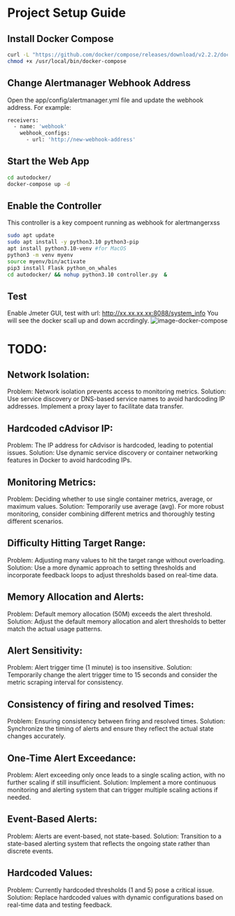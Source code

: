 # Project Setup Guide

## Install Docker Compose

```sh
curl -L "https://github.com/docker/compose/releases/download/v2.2.2/docker-compose-$(uname -s)-$(uname -m)" -o /usr/local/bin/docker-compose
chmod +x /usr/local/bin/docker-compose
```

## Change Alertmanager Webhook Address

Open the app/config/alertmanager.yml file and update the webhook address. For example:

```sh
receivers:
  - name: 'webhook'
    webhook_configs:
      - url: 'http://new-webhook-address'
```

## Start the Web App
```sh
cd autodocker/
docker-compose up -d
```
## Enable the Controller
This controller is a key compoent running as webhook for alertmangerxss 
```sh
sudo apt update
sudo apt install -y python3.10 python3-pip
apt install python3.10-venv #for MacOS
python3 -m venv myenv
source myenv/bin/activate
pip3 install Flask python_on_whales
cd autodocker/ && nohup python3.10 controller.py  &
```

## Test
Enable Jmeter GUI, test with url: http://xx.xx.xx.xx:8088/system_info
You will see the docker scall up and down accrdingly. 
![image-docker-compose](https://github.com/user-attachments/assets/f53e5f38-6e9c-45ab-82d0-4a37ac10111e)


# TODO:

## Network Isolation:
Problem: Network isolation prevents access to monitoring metrics.
Solution: Use service discovery or DNS-based service names to avoid hardcoding IP addresses. Implement a proxy layer to facilitate data transfer.

## Hardcoded cAdvisor IP:
Problem: The IP address for cAdvisor is hardcoded, leading to potential issues.
Solution: Use dynamic service discovery or container networking features in Docker to avoid hardcoding IPs.

## Monitoring Metrics:
Problem: Deciding whether to use single container metrics, average, or maximum values.
Solution: Temporarily use average (avg). For more robust monitoring, consider combining different metrics and thoroughly testing different scenarios.


## Difficulty Hitting Target Range:
Problem: Adjusting many values to hit the target range without overloading.
Solution: Use a more dynamic approach to setting thresholds and incorporate feedback loops to adjust thresholds based on real-time data.

## Memory Allocation and Alerts:
Problem: Default memory allocation (50M) exceeds the alert threshold.
Solution: Adjust the default memory allocation and alert thresholds to better match the actual usage patterns.

## Alert Sensitivity:
Problem: Alert trigger time (1 minute) is too insensitive.
Solution: Temporarily change the alert trigger time to 15 seconds and consider the metric scraping interval for consistency.

## Consistency of firing and resolved Times:
Problem: Ensuring consistency between firing and resolved times.
Solution: Synchronize the timing of alerts and ensure they reflect the actual state changes accurately.

## One-Time Alert Exceedance:
Problem: Alert exceeding only once leads to a single scaling action, with no further scaling if still insufficient.
Solution: Implement a more continuous monitoring and alerting system that can trigger multiple scaling actions if needed.

## Event-Based Alerts:
Problem: Alerts are event-based, not state-based.
Solution: Transition to a state-based alerting system that reflects the ongoing state rather than discrete events.

## Hardcoded Values:
Problem: Currently hardcoded thresholds (1 and 5) pose a critical issue.
Solution: Replace hardcoded values with dynamic configurations based on real-time data and testing feedback.
